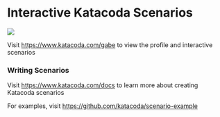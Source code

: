 # Interactive Katacoda Scenarios

[![](http://shields.katacoda.com/katacoda/gabe/count.svg)](https://www.katacoda.com/gabe "Get your profile on Katacoda.com")

Visit https://www.katacoda.com/gabe to view the profile and interactive scenarios

### Writing Scenarios
Visit https://www.katacoda.com/docs to learn more about creating Katacoda scenarios

For examples, visit https://github.com/katacoda/scenario-example
